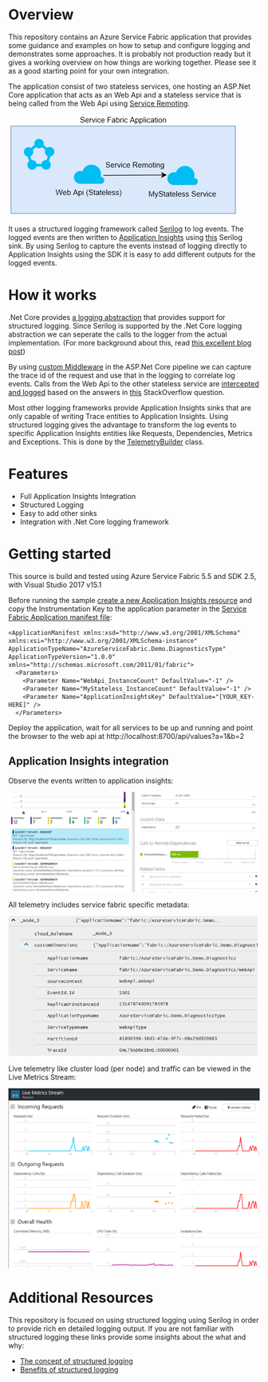 # Overview

This repository contains an Azure Service Fabric application that provides some guidance and examples on how to setup and configure logging and demonstrates some approaches. It is probably not production ready but it gives a working overview on how things are working together. Please see it as a good starting point for your own integration.

The application consist of two stateless services, one hosting an ASP.Net Core application that acts as an Web Api and a stateless service that is being called from the Web Api using [Service Remoting](https://docs.microsoft.com/en-us/azure/service-fabric/service-fabric-reliable-services-communication-remoting).

![Application Overview](blobs/asf-application.PNG?raw=true )

It uses a structured logging framework called [Serilog](https://serilog.net/) to log events. The logged events are then written to [Application Insights](https://azure.microsoft.com/en-us/services/application-insights/) using [this](https://github.com/serilog/serilog-sinks-applicationinsights) Serilog sink. By using Serilog to capture the events instead of logging directly to Application Insights using the SDK it is easy to add different outputs for the logged events.

# How it works

.Net Core provides [a logging abstraction](https://docs.microsoft.com/en-us/aspnet/core/fundamentals/logging) that provides support for structured logging. Since Serilog is supported by the .Net Core logging abstraction we can seperate the calls to the logger from the actual implementation. (For more background about this, read [this excellent blog post](https://msdn.microsoft.com/en-us/magazine/mt694089.aspx))

By using [custom Middleware](/src/ServiceFabric.Logging/Middleware/RequestTrackingMiddleware.cs) in the ASP.Net Core pipeline we can capture the trace id of the request and use that in the logging to correlate log events. Calls from the Web Api to the other stateless service are [intercepted and logged](/src/ServiceFabric.Logging/Remoting/ServiceRemoting.cs) based on the answers in [this](http://stackoverflow.com/questions/34166193/how-to-add-message-header-to-the-request-when-using-default-client-of-azure-serv) StackOverflow question.

Most other logging frameworks provide Application Insights sinks that are only capable of writing Trace entities to Application Insights. Using structured logging gives the advantage to transform the log events to specific Application Insights entities like Requests, Dependencies, Metrics and Exceptions. This is done by the [TelemetryBuilder](/src/ServiceFabric.Logging/ApplicationInsights/TelemetryBuilder.cs) class.

# Features
 - Full Application Insights Integration
 - Structured Logging
 - Easy to add other sinks
 - Integration with .Net Core logging framework
 
# Getting started

This source is build and tested using Azure Service Fabric 5.5 and SDK 2.5, with Visual Studio 2017 v15.1

Before running the sample [create a new Application Insights resource](https://docs.microsoft.com/en-us/azure/application-insights/app-insights-create-new-resource) and copy the Instrumentation Key to the application parameter in the [Service Fabric Application manifest file](/src/AzureServiceFabric.Demo.Diagnostics/ApplicationPackageRoot/ApplicationManifest.xml#L6):

```
<ApplicationManifest xmlns:xsd="http://www.w3.org/2001/XMLSchema" xmlns:xsi="http://www.w3.org/2001/XMLSchema-instance" ApplicationTypeName="AzureServiceFabric.Demo.DiagnosticsType" ApplicationTypeVersion="1.0.0" xmlns="http://schemas.microsoft.com/2011/01/fabric">
  <Parameters>
    <Parameter Name="WebApi_InstanceCount" DefaultValue="-1" />
    <Parameter Name="MyStateless_InstanceCount" DefaultValue="-1" />
    <Parameter Name="ApplicationInsightsKey" DefaultValue="[YOUR_KEY-HERE]" />
  </Parameters>
  ```

Deploy the application, wait for all services to be up and running and point the browser to the web api at http://localhost:8700/api/values?a=1&b=2

## Application Insights integration

Observe the events written to application insights:

![Application Insights](blobs/app-insights.PNG?raw=true )

All telemetry includes service fabric specific metadata:

![Application Insights](blobs/app-insights-telemetrydata.PNG?raw=true )

Live telemetry like cluster load (per node) and traffic can be viewed in the Live Metrics Stream:

![Application Insights Live Metrics Stream](blobs/live-metrics.PNG?raw=true )

# Additional Resources

This repository is focused on using structured logging using Serilog in order to provide rich en detailed logging output. If you are not familiar with structured logging these links provide some insights about the what and why:

- [The concept of structured logging](https://nblumhardt.com/2016/06/structured-logging-concepts-in-net-series-1/)
- [Benefits of structured logging](http://softwareengineering.stackexchange.com/questions/312197/benefits-of-structured-logging-vs-basic-logging)
